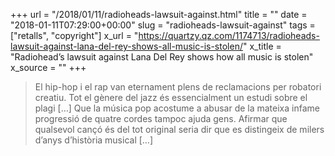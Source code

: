 +++
url = "/2018/01/11/radioheads-lawsuit-against.html"
title = ""
date = "2018-01-11T07:29:00+00:00"
slug = "radioheads-lawsuit-against"
tags = ["retalls", "copyright"]
x_url = "https://quartzy.qz.com/1174713/radioheads-lawsuit-against-lana-del-rey-shows-all-music-is-stolen/"
x_title = "Radiohead’s lawsuit against Lana Del Rey shows how all music is stolen"
x_source = ""
+++


> El hip-hop i el rap van eternament plens de reclamacions per robatori creatiu. Tot el gènere del jazz és essencialment un estudi sobre el plagi […] Que la música pop acostume a abusar de la mateixa infame progressió de quatre cordes tampoc ajuda gens. Afirmar que qualsevol cançó és del tot original seria dir que es distingeix de milers d’anys d’història musical […]

